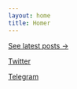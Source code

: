 ```yaml
---
layout: home
title: Homer
---
```


[See latest posts →](https://homer.reisen/pages/latest)

[Twitter](https://twitter.com/HomerClassic)

[Telegram](https://t.me/homer0777)

